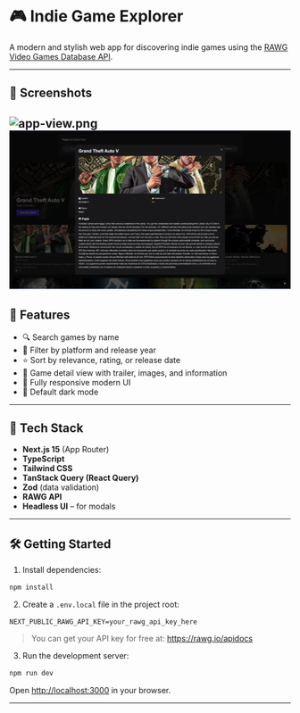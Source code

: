 # 🎮 Indie Game Explorer

A modern and stylish web app for discovering indie games using the [RAWG Video Games Database API](https://rawg.io/apidocs).

---

## 📸 Screenshots

![app-view.png](screenshots/app-view.png)
![detail.png](screenshots/detail.png)
---

## 🚀 Features

- 🔍 Search games by name
- 🧩 Filter by platform and release year
- ⭐ Sort by relevance, rating, or release date
- 🎥 Game detail view with trailer, images, and information
- 📱 Fully responsive modern UI
- 🌙 Default dark mode

---

## 🧰 Tech Stack

- **Next.js 15** (App Router)
- **TypeScript**
- **Tailwind CSS**
- **TanStack Query (React Query)**
- **Zod** (data validation)
- **RAWG API**
- **Headless UI** – for modals

---

## 🛠️ Getting Started

1. Install dependencies:

```bash
npm install
```

2. Create a `.env.local` file in the project root:

```env
NEXT_PUBLIC_RAWG_API_KEY=your_rawg_api_key_here
```

> You can get your API key for free at: https://rawg.io/apidocs

3. Run the development server:

```bash
npm run dev
```

Open [http://localhost:3000](http://localhost:3000) in your browser.

---
